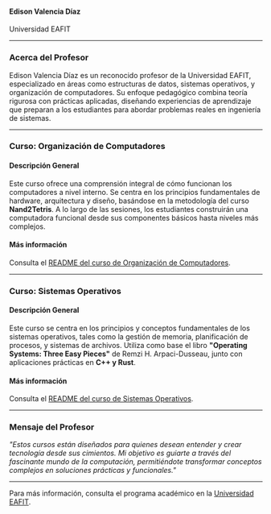 #### **Edison Valencia Díaz** 
Universidad EAFIT

---

### **Acerca del Profesor**  
Edison Valencia Díaz es un reconocido profesor de la Universidad EAFIT, especializado en áreas como estructuras de datos, sistemas operativos, y organización de computadores. Su enfoque pedagógico combina teoría rigurosa con prácticas aplicadas, diseñando experiencias de aprendizaje que preparan a los estudiantes para abordar problemas reales en ingeniería de sistemas.

---

### **Curso: Organización de Computadores**

#### **Descripción General**
Este curso ofrece una comprensión integral de cómo funcionan los computadores a nivel interno. Se centra en los principios fundamentales de hardware, arquitectura y diseño, basándose en la metodología del curso **Nand2Tetris**. A lo largo de las sesiones, los estudiantes construirán una computadora funcional desde sus componentes básicos hasta niveles más complejos.

#### **Más información**  
Consulta el [README del curso de Organización de Computadores](./OrganizaciónComputadores/README.md).

---

### **Curso: Sistemas Operativos**

#### **Descripción General**
Este curso se centra en los principios y conceptos fundamentales de los sistemas operativos, tales como la gestión de memoria, planificación de procesos, y sistemas de archivos. Utiliza como base el libro **"Operating Systems: Three Easy Pieces"** de Remzi H. Arpaci-Dusseau, junto con aplicaciones prácticas en **C++ y Rust**.

#### **Más información**  
Consulta el [README del curso de Sistemas Operativos](./SistemasOperativos/README.md).

---

### **Mensaje del Profesor**
*"Estos cursos están diseñados para quienes desean entender y crear tecnología desde sus cimientos. Mi objetivo es guiarte a través del fascinante mundo de la computación, permitiéndote transformar conceptos complejos en soluciones prácticas y funcionales."*  

---

Para más información, consulta el programa académico en la [Universidad EAFIT](https://www.eafit.edu.co).  

